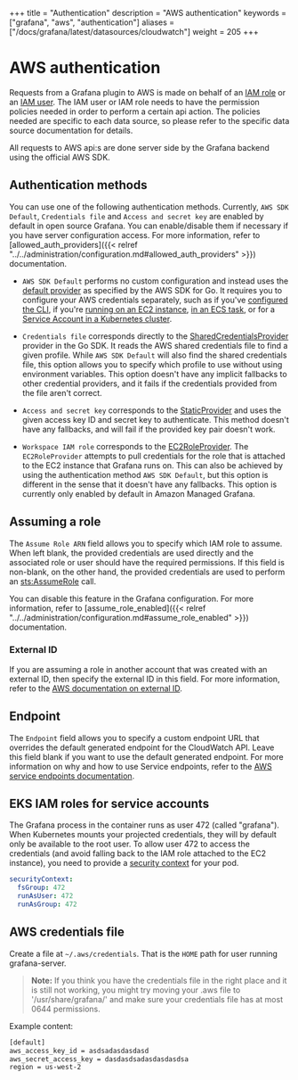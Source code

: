 +++
title = "Authentication"
description = "AWS authentication"
keywords = ["grafana", "aws", "authentication"]
aliases = ["/docs/grafana/latest/datasources/cloudwatch"]
weight = 205
+++

# AWS authentication

Requests from a Grafana plugin to AWS is made on behalf of an [IAM role](https://docs.aws.amazon.com/IAM/latest/UserGuide/id_roles.html) or an [IAM user](https://docs.aws.amazon.com/IAM/latest/UserGuide/id_users.html). The IAM user or IAM role needs to have the permission policies needed in order to perform a certain api action. The policies needed are specific to each data source, so please refer to the specific data source documentation for details.

All requests to AWS api:s are done server side by the Grafana backend using the official AWS SDK.

## Authentication methods

You can use one of the following authentication methods. Currently, `AWS SDK Default`, `Credentials file` and `Access and secret key` are enabled by default in open source Grafana. You can enable/disable them if necessary if you have server configuration access. For more information, refer to [allowed_auth_providers]({{< relref "../../administration/configuration.md#allowed_auth_providers" >}}) documentation.

- `AWS SDK Default` performs no custom configuration and instead uses the [default provider](https://docs.aws.amazon.com/sdk-for-go/v1/developer-guide/configuring-sdk.html) as specified by the AWS SDK for Go. It requires you to configure your AWS credentials separately, such as if you've [configured the CLI](https://docs.aws.amazon.com/cli/latest/userguide/cli-configure-files.html), if you're [running on an EC2 instance](https://docs.aws.amazon.com/AWSEC2/latest/UserGuide/iam-roles-for-amazon-ec2.html), [in an ECS task](https://docs.aws.amazon.com/AmazonECS/latest/developerguide/task-iam-roles.html), or for a [Service Account in a Kubernetes cluster](https://docs.aws.amazon.com/eks/latest/userguide/iam-roles-for-service-accounts.html).

- `Credentials file` corresponds directly to the [SharedCredentialsProvider](https://docs.aws.amazon.com/sdk-for-go/api/aws/credentials/#SharedCredentialsProvider) provider in the Go SDK. It reads the AWS shared credentials file to find a given profile. While `AWS SDK Default` will also find the shared credentials file, this option allows you to specify which profile to use without using environment variables. This option doesn't have any implicit fallbacks to other credential providers, and it fails if the credentials provided from the file aren't correct.

- `Access and secret key` corresponds to the [StaticProvider](https://docs.aws.amazon.com/sdk-for-go/api/aws/credentials/#StaticProvider) and uses the given access key ID and secret key to authenticate. This method doesn't have any fallbacks, and will fail if the provided key pair doesn't work.

- `Workspace IAM role` corresponds to the [EC2RoleProvider](https://docs.aws.amazon.com/sdk-for-go/api/aws/credentials/ec2rolecreds/#EC2RoleProvider). The `EC2RoleProvider` attempts to pull credentials for the role that is attached to the EC2 instance that Grafana runs on. This can also be achieved by using the authentication method `AWS SDK Default`, but this option is different in the sense that it doesn't have any fallbacks. This option is currently only enabled by default in Amazon Managed Grafana.

## Assuming a role

The `Assume Role ARN` field allows you to specify which IAM role to assume. When left blank, the provided credentials are used directly and the associated role or user should have the required permissions. If this field is non-blank, on the other hand, the provided credentials are used to perform an [sts:AssumeRole](https://docs.aws.amazon.com/STS/latest/APIReference/API_AssumeRole.html) call.

You can disable this feature in the Grafana configuration. For more information, refer to [assume_role_enabled]({{< relref "../../administration/configuration.md#assume_role_enabled" >}}) documentation.

### External ID

If you are assuming a role in another account that was created with an external ID, then specify the external ID in this field. For more information, refer to the [AWS documentation on external ID](https://docs.aws.amazon.com/IAM/latest/UserGuide/id_roles_create_for-user_externalid.html).

## Endpoint

The `Endpoint` field allows you to specify a custom endpoint URL that overrides the default generated endpoint for the CloudWatch API. Leave this field blank if you want to use the default generated endpoint. For more information on why and how to use Service endpoints, refer to the [AWS service endpoints documentation](https://docs.aws.amazon.com/general/latest/gr/rande.html).

## EKS IAM roles for service accounts

The Grafana process in the container runs as user 472 (called "grafana"). When Kubernetes mounts your projected credentials, they will by default only be available to the root user. To allow user 472 to access the credentials (and avoid falling back to the IAM role attached to the EC2 instance), you need to provide a [security context](https://kubernetes.io/docs/tasks/configure-pod-container/security-context/) for your pod.

```yaml
securityContext:
  fsGroup: 472
  runAsUser: 472
  runAsGroup: 472
```

## AWS credentials file

Create a file at `~/.aws/credentials`. That is the `HOME` path for user running grafana-server.

> **Note:** If you think you have the credentials file in the right place and it is still not working, you might try moving your .aws file to '/usr/share/grafana/' and make sure your credentials file has at most 0644 permissions.

Example content:

```bash
[default]
aws_access_key_id = asdsadasdasdasd
aws_secret_access_key = dasdasdsadasdasdasdsa
region = us-west-2
```

